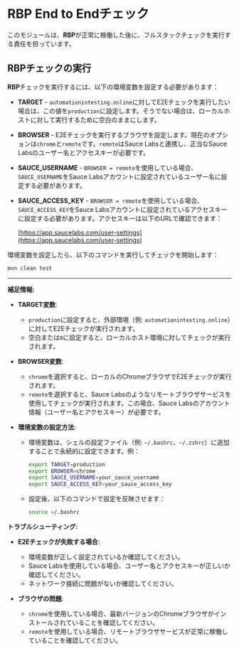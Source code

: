 # RBP End to Endチェック

このモジュールは、**RBP**が正常に稼働した後に、フルスタックチェックを実行する責任を担っています。

## RBPチェックの実行

**RBP**チェックを実行するには、以下の環境変数を設定する必要があります：

- **TARGET** - `automationintesting.online`に対してE2Eチェックを実行したい場合は、この値を`production`に設定します。そうでない場合は、ローカルホストに対して実行するために空白のままにします。
- **BROWSER** - E2Eチェックを実行するブラウザを設定します。現在のオプションは`chrome`と`remote`です。`remote`はSauce Labsと連携し、正当なSauce Labsのユーザー名とアクセスキーが必要です。
- **SAUCE_USERNAME** - `BROWSER = remote`を使用している場合、`SAUCE_USERNAME`をSauce Labsアカウントに設定されているユーザー名に設定する必要があります。
- **SAUCE_ACCESS_KEY** - `BROWSER = remote`を使用している場合、`SAUCE_ACCESS_KEY`をSauce Labsアカウントに設定されているアクセスキーに設定する必要があります。アクセスキーは以下のURLで確認できます：
  
  [https://app.saucelabs.com/user-settings](https://app.saucelabs.com/user-settings)

環境変数を設定したら、以下のコマンドを実行してチェックを開始します：

```bash
mvn clean test
```

---

**補足情報:**

- **TARGET変数**:
  - `production`に設定すると、外部環境（例: `automationintesting.online`）に対してE2Eチェックが実行されます。
  - 空白または`0`に設定すると、ローカルホスト環境に対してチェックが実行されます。

- **BROWSER変数**:
  - `chrome`を選択すると、ローカルのChromeブラウザでE2Eチェックが実行されます。
  - `remote`を選択すると、Sauce Labsのようなリモートブラウザサービスを使用してチェックが実行されます。この場合、Sauce Labsのアカウント情報（ユーザー名とアクセスキー）が必要です。

- **環境変数の設定方法**:
  - 環境変数は、シェルの設定ファイル（例: `~/.bashrc`、`~/.zshrc`）に追加することで永続的に設定できます。例：
  
    ```bash
    export TARGET=production
    export BROWSER=chrome
    export SAUCE_USERNAME=your_sauce_username
    export SAUCE_ACCESS_KEY=your_sauce_access_key
    ```
  
  - 設定後、以下のコマンドで設定を反映させます：
  
    ```bash
    source ~/.bashrc
    ```

**トラブルシューティング:**

- **E2Eチェックが失敗する場合**:
  - 環境変数が正しく設定されているか確認してください。
  - Sauce Labsを使用している場合、ユーザー名とアクセスキーが正しいか確認してください。
  - ネットワーク接続に問題がないか確認してください。

- **ブラウザの問題**:
  - `chrome`を使用している場合、最新バージョンのChromeブラウザがインストールされていることを確認してください。
  - `remote`を使用している場合、リモートブラウザサービスが正常に稼働していることを確認してください。
